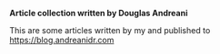 **Article collection written by Douglas Andreani**

This are some articles written by my and published to https://blog.andreanidr.com

